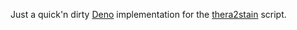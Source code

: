 Just a quick'n dirty [Deno](https://deno.land/) implementation for the [thera2stain](https://github.com/Cribac/playground/tree/master/thera2stain) script.
